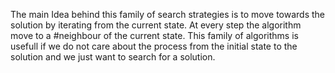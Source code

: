 The main Idea behind this family of search strategies is to move towards the solution by iterating from the current state. At every step the algorithm move to a #neighbour of the current state. This family of algorithms is usefull if we do not care about the process from the initial state to the solution and we just want to search for a solution.